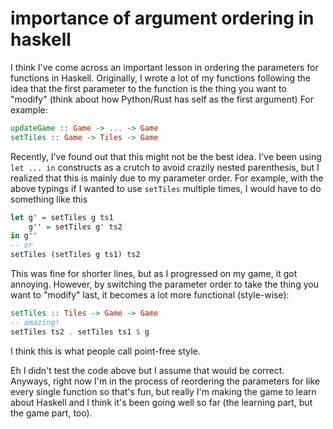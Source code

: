 # importance of argument ordering in haskell

I think I've come across an important lesson in ordering the parameters for functions
in Haskell. Originally, I wrote a lot of my functions following the idea that the
first parameter to the function is the thing you want to "modify" (think about how
Python/Rust has self as the first argument) For example:

```hs
updateGame :: Game -> ... -> Game
setTiles :: Game -> Tiles -> Game
```

Recently, I've found out that this might not be the best idea. I've been using
`let ... in` constructs as a crutch to avoid crazily nested parenthesis, but I
realized that this is mainly due to my parameter order. For example, with the above
typings if I wanted to use `setTiles` multiple times, I would have to do something
like this

```hs
let g' = setTiles g ts1
    g'' = setTiles g' ts2
in g''
-- or
setTiles (setTiles g ts1) ts2
```

This was fine for shorter lines, but as I progressed on my game, it got annoying.
However, by switching the parameter order to take the thing you want to "modify"
last, it becomes a lot more functional (style-wise):

```hs
setTiles :: Tiles -> Game -> Game
-- amazing!
setTiles ts2 . setTiles ts1 $ g
```

I think this is what people call point-free style.

Eh I didn't test the code above but I assume that would be correct. Anyways, right
now I'm in the process of reordering the parameters for like every single function
so that's fun, but really I'm making the game to learn about Haskell and I think
it's been going well so far (the learning part, but the game part, too).
